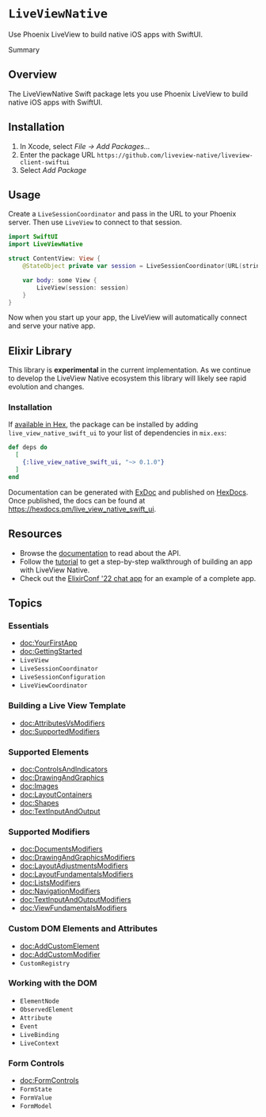# ``LiveViewNative``
Use Phoenix LiveView to build native iOS apps with SwiftUI.

<!--@START_MENU_TOKEN@-->Summary<!--@END_MENU_TOKEN@-->

## Overview
The LiveViewNative Swift package lets you use Phoenix LiveView to build native iOS apps with SwiftUI.

## Installation

1. In Xcode, select *File → Add Packages...*
2. Enter the package URL `https://github.com/liveview-native/liveview-client-swiftui`
3. Select *Add Package*

## Usage
Create a `LiveSessionCoordinator` and pass in the URL to your Phoenix server. Then use `LiveView` to connect to that session.

```swift
import SwiftUI
import LiveViewNative

struct ContentView: View {
    @StateObject private var session = LiveSessionCoordinator(URL(string: "http://localhost:4000")!)

    var body: some View {
        LiveView(session: session)
    }
}
```

Now when you start up your app, the LiveView will automatically connect and serve your native app.

## Elixir Library

This library is **experimental** in the current implementation. As we continue to develop the LiveView Native ecosystem this library will likely see rapid evolution and changes.

### Installation

If [available in Hex](https://hex.pm/docs/publish), the package can be installed
by adding `live_view_native_swift_ui` to your list of dependencies in `mix.exs`:

```elixir
def deps do
  [
    {:live_view_native_swift_ui, "~> 0.1.0"}
  ]
end
```

Documentation can be generated with [ExDoc](https://github.com/elixir-lang/ex_doc)
and published on [HexDocs](https://hexdocs.pm). Once published, the docs can
be found at <https://hexdocs.pm/live_view_native_swift_ui>.

## Resources

- Browse the [documentation](https://liveview-native.github.io/liveview-client-swiftui/documentation/liveviewnative/) to read about the API.
- Follow the [tutorial](https://liveview-native.github.io/liveview-client-swiftui/tutorials/yourfirstapp) to get a step-by-step walkthrough of building an app with LiveView Native.
- Check out the [ElixirConf '22 chat app](https://github.com/liveview-native/elixirconf_chat) for an example of a complete app.

## Topics

### Essentials

- <doc:YourFirstApp>
- <doc:GettingStarted>
- ``LiveView``
- ``LiveSessionCoordinator``
- ``LiveSessionConfiguration``
- ``LiveViewCoordinator``

### Building a Live View Template

- <doc:AttributesVsModifiers>
- <doc:SupportedModifiers>

### Supported Elements

- <doc:ControlsAndIndicators>
- <doc:DrawingAndGraphics>
- <doc:Images>
- <doc:LayoutContainers>
- <doc:Shapes>
- <doc:TextInputAndOutput>

### Supported Modifiers
- <doc:DocumentsModifiers>
- <doc:DrawingAndGraphicsModifiers>
- <doc:LayoutAdjustmentsModifiers>
- <doc:LayoutFundamentalsModifiers>
- <doc:ListsModifiers>
- <doc:NavigationModifiers>
- <doc:TextInputAndOutputModifiers>
- <doc:ViewFundamentalsModifiers>

### Custom DOM Elements and Attributes

- <doc:AddCustomElement>
- <doc:AddCustomModifier>
- ``CustomRegistry``

### Working with the DOM

- ``ElementNode``
- ``ObservedElement``
- ``Attribute``
- ``Event``
- ``LiveBinding``
- ``LiveContext``

### Form Controls
- <doc:FormControls>
- ``FormState``
- ``FormValue``
- ``FormModel``
